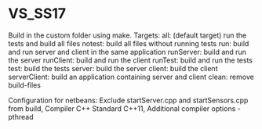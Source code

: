 # VS_SS17

Build in the custom folder using make.
Targets:
all: (default target) run the tests and build all files
notest: build all files without running tests
run: build and run server and client in the same application
runServer: build and run the server
runClient: build and run the client
runTest: build and run the tests
test: build the tests
server: build the server
client: build the client
serverClient: build an application containing server and client
clean: remove build-files

Configuration for netbeans:
Exclude startServer.cpp and startSensors.cpp from build, 
Compiler C++ Standard C++11, 
Additional compiler options -pthread
